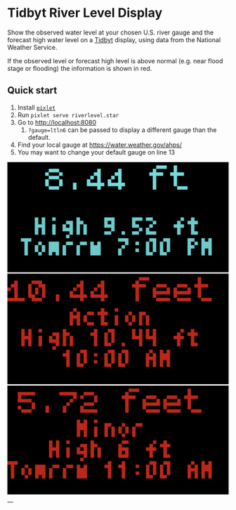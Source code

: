 # Tidbyt River Level Display
Show the observed water level at your chosen U.S. river gauge and the forecast high water level on a [Tidbyt](https://tidbyt.com/) display, using data from the National Weather Service.
 
If the observed level or forecast high level is above normal (e.g. near flood stage or flooding) the information is shown in red.

## Quick start
1. Install [`pixlet`](https://github.com/tidbyt/pixlet)
2. Run `pixlet serve riverlevel.star`
3. Go to [http://localhost:8080](http://localhost:8080)
    1. `?gauge=ltln6` can be passed to display a different gauge than the default.
4. Find your local gauge at https://water.weather.gov/ahps/
5. You may want to change your default gauge on line 13

![Preview](screenshot1.png)
![Preview](screenshot2.png)
![Preview](screenshot3.png)
__
